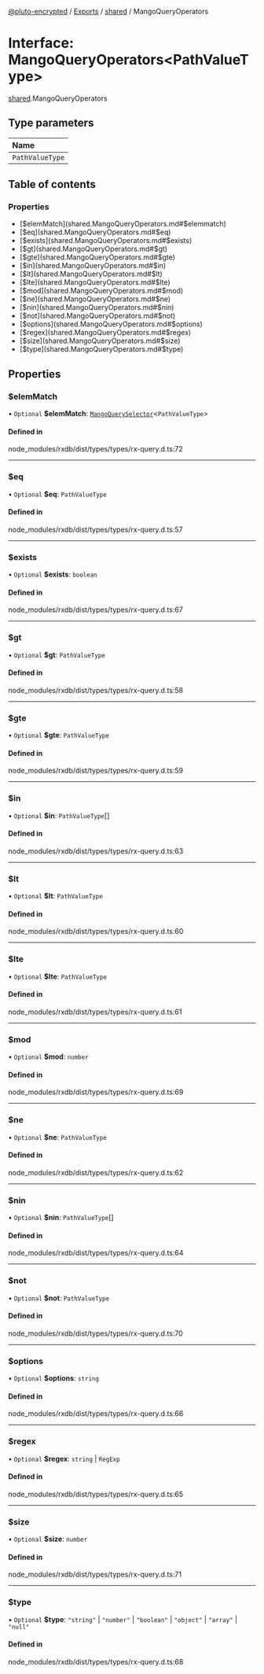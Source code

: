 [@pluto-encrypted](../README.md) / [Exports](../modules.md) / [shared](../modules/shared.md) / MangoQueryOperators

# Interface: MangoQueryOperators\<PathValueType\>

[shared](../modules/shared.md).MangoQueryOperators

## Type parameters

| Name |
| :------ |
| `PathValueType` |

## Table of contents

### Properties

- [$elemMatch](shared.MangoQueryOperators.md#$elemmatch)
- [$eq](shared.MangoQueryOperators.md#$eq)
- [$exists](shared.MangoQueryOperators.md#$exists)
- [$gt](shared.MangoQueryOperators.md#$gt)
- [$gte](shared.MangoQueryOperators.md#$gte)
- [$in](shared.MangoQueryOperators.md#$in)
- [$lt](shared.MangoQueryOperators.md#$lt)
- [$lte](shared.MangoQueryOperators.md#$lte)
- [$mod](shared.MangoQueryOperators.md#$mod)
- [$ne](shared.MangoQueryOperators.md#$ne)
- [$nin](shared.MangoQueryOperators.md#$nin)
- [$not](shared.MangoQueryOperators.md#$not)
- [$options](shared.MangoQueryOperators.md#$options)
- [$regex](shared.MangoQueryOperators.md#$regex)
- [$size](shared.MangoQueryOperators.md#$size)
- [$type](shared.MangoQueryOperators.md#$type)

## Properties

### $elemMatch

• `Optional` **$elemMatch**: [`MangoQuerySelector`](../modules/shared.md#mangoqueryselector)\<`PathValueType`\>

#### Defined in

node_modules/rxdb/dist/types/types/rx-query.d.ts:72

___

### $eq

• `Optional` **$eq**: `PathValueType`

#### Defined in

node_modules/rxdb/dist/types/types/rx-query.d.ts:57

___

### $exists

• `Optional` **$exists**: `boolean`

#### Defined in

node_modules/rxdb/dist/types/types/rx-query.d.ts:67

___

### $gt

• `Optional` **$gt**: `PathValueType`

#### Defined in

node_modules/rxdb/dist/types/types/rx-query.d.ts:58

___

### $gte

• `Optional` **$gte**: `PathValueType`

#### Defined in

node_modules/rxdb/dist/types/types/rx-query.d.ts:59

___

### $in

• `Optional` **$in**: `PathValueType`[]

#### Defined in

node_modules/rxdb/dist/types/types/rx-query.d.ts:63

___

### $lt

• `Optional` **$lt**: `PathValueType`

#### Defined in

node_modules/rxdb/dist/types/types/rx-query.d.ts:60

___

### $lte

• `Optional` **$lte**: `PathValueType`

#### Defined in

node_modules/rxdb/dist/types/types/rx-query.d.ts:61

___

### $mod

• `Optional` **$mod**: `number`

#### Defined in

node_modules/rxdb/dist/types/types/rx-query.d.ts:69

___

### $ne

• `Optional` **$ne**: `PathValueType`

#### Defined in

node_modules/rxdb/dist/types/types/rx-query.d.ts:62

___

### $nin

• `Optional` **$nin**: `PathValueType`[]

#### Defined in

node_modules/rxdb/dist/types/types/rx-query.d.ts:64

___

### $not

• `Optional` **$not**: `PathValueType`

#### Defined in

node_modules/rxdb/dist/types/types/rx-query.d.ts:70

___

### $options

• `Optional` **$options**: `string`

#### Defined in

node_modules/rxdb/dist/types/types/rx-query.d.ts:66

___

### $regex

• `Optional` **$regex**: `string` \| `RegExp`

#### Defined in

node_modules/rxdb/dist/types/types/rx-query.d.ts:65

___

### $size

• `Optional` **$size**: `number`

#### Defined in

node_modules/rxdb/dist/types/types/rx-query.d.ts:71

___

### $type

• `Optional` **$type**: ``"string"`` \| ``"number"`` \| ``"boolean"`` \| ``"object"`` \| ``"array"`` \| ``"null"``

#### Defined in

node_modules/rxdb/dist/types/types/rx-query.d.ts:68
